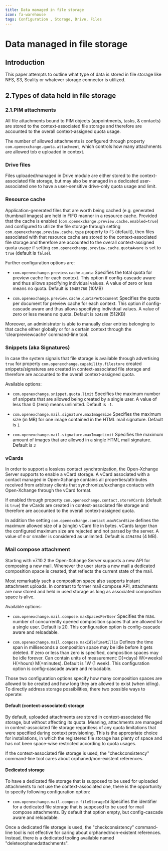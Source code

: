 ```yaml
---
title: Data managed in file storage
icon: fa-warehouse
tags: Configuration , Storage, Drive, Files
---
```


# Data managed in file storage

## Introduction

This paper attempts to outline what type of data is stored in file storage like NFS, S3, Scality or whatever storage connector is utilized.

## 2.Types of data held in file storage

### 2.1.PIM attachments

All file attachments bound to PIM objects (appointments, tasks, &amp; contacts) are stored to the context-associated file storage and therefore are accounted to the overall context-assigned quota usage.

The number of allowed attachments is configured through property `com.openexchange.quota.attachment`, which controls how many attachments are allowed tob e uploaded in context.

### Drive files

Files uploaded/managed in Drive module are either stored to the context-associated file storage, but may also be managed in a dedicated user-associated one to have a user-sensitive drive-only quota usage and limit.

### Resource cache

Application-generated files that are worth being cached (e.g. generated thumbnail images) are held in FIFO manner in a resource cache. Provided that the cache is enabled (`com.openexchange.preview.cache.enabled=true`) and configured to utilize the file storage through setting `com.openexchange.preview.cache.type` property to `FS` (default), then files associated with that resource cache are stored to the context-associated file storage and therefore are accounted to the overall context-assigned quota usage if setting `com.openexchange.preview.cache.quotaAware` is set to `true` (default is `false`).

Further configuration options are:

- `com.openexchange.preview.cache.quota`
Specifies the total quota for preview cache for each context. This option if config-cascade aware and thus allows specifying individual values. A value of zero or less means no quota. Default is `10485760` (10MB)

- `com.openexchange.preview.cache.quotaPerDocument`
Specifies the quota per document for preview cache for each context. This option if config-cascade aware and thus allows specifying individual values. A value of zero or less means no quota. Default is `524288` (512KB)


Moreover, an administrator is able to manually clear entries belonging to that cache either globally or for a certain context through the &#39;clearpreviewcache&#39; command-line tool.

### Snippets (aka Signatures)

In case the system signals that file storage is available through advertising `true` for property `com.openexchange.capability.filestore` created snippets/signatures are created in context-associated file storage and therefore are accounted to the overall context-assigned quota.

Available options:

- `com.openexchange.snippet.quota.limit`
Specifies the maximum number of snippets that are allowed being created by a single user. A value of less than 0 (zero) means unlimited. Default is `-1`.

- `com.openexchange.mail.signature.maxImageSize`
Specifies the maximum size (in MB) for one image contained in the HTML mail signature. Default is `1`

- `com.openexchange.mail.signature.maxImageLimit`
Specifies the maximum amount of images that are allowed in a single HTML mail signature. Default is `3`

### vCards

In order to support a lossless contact synchronization, the Open-Xchange Server supports to enable a vCard storage. A vCard associated with a contact managed in Open-Xchange contains all properties/attributes received from arbitrary clients that synchronize/exchange contacts with Open-Xchange through the vCard format.

If enabled through property `com.openexchange.contact.storeVCards` (default is `true`) the vCards are created in context-associated file storage and therefore are accounted to the overall context-assigned quota.

In addition the setting `com.openexchange.contact.maxVCardSize` defines the maximum allowed size of a (single) vCard file in bytes. vCards larger than the configured maximum size are rejected and not parsed by the server. A value of `0` or smaller is considered as unlimited. Default is `4194304` (4 MB).

### Mail compose attachment

Starting with v7.10.2 the Open-Xchange Server supports a new API for composing a new mail. Whenever the user starts a new mail a dedicated composition space is created, that reflects the current state of the mail.

Most remarkably such a composition space also supports instant attachment uploads. In contrast to former mail compose API, attachments are now stored and held in used storage as long as associated composition space is alive.

Available options:

- `com.openexchange.mail.compose.maxSpacesPerUser`
Specifies the max. number of concurrently opened composition spaces that are allowed for a single user. Default is 20. This configuration option is config-cascade aware and reloadable.

- `com.openexchange.mail.compose.maxIdleTimeMillis`
Defines the time span in milliseconds a composition space may be idle before it gets deleted. If zero or less than zero is specified, composition spaces may be idle forever. Can contain units of measurement: D(=days) W(=weeks) H(=hours) M(=minutes). Default is 1W (1 week). This configuration option is config-cascade aware and reloadable.

Those two configuration options specify how many composition spaces are allowed to be created and how long they are allowed to exist (when idling). To directly address storage possibilities, there two possible ways to operate:

#### Default (context-associated) storage

By default, uploaded attachments are stored in context-associated file storage, but without affecting its quota. Meaning, attachments are managed in context-associated file storage regardless of any quota limitations that were specified during context provisioning. This is the appropriate choice for installations, in which the registered file storage has plenty of space and has not been space-wise restricted according to quota usages.

If the context-associated file storage is used, the &quot;checkconsistency&quot; command-line tool cares about orphaned/non-existent references.

#### Dedicated storage

To have a dedicated file storage that is supposed to be used for uploaded attachments to not use the context-associated one, there is the opportunity to specify following configuration option:

- `com.openexchange.mail.compose.fileStorageId`
Specifies the identifier for a dedicated file storage that is supposed to be used for mail compose attachments. By default that option empty, but config-cascade aware and reloadable.

Once a dedicated file storage is used, the &quot;checkconsistency&quot; command-line tool is not effective for caring about orphaned/non-existent references. Instead, there is a dedicated tooling available named &quot;deleteorphanedattachments&quot;.
